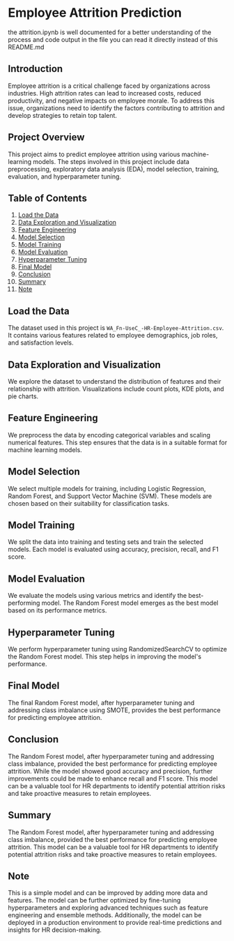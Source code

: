 # Employee Attrition Prediction
the attrition.ipynb is well documented for a better understanding of the process and code output in the file you can read it directly instead of this README.md
## Introduction
Employee attrition is a critical challenge faced by organizations across industries. High attrition rates can lead to increased costs, reduced productivity, and negative impacts on employee morale. To address this issue, organizations need to identify the factors contributing to attrition and develop strategies to retain top talent.

## Project Overview
This project aims to predict employee attrition using various machine-learning models. The steps involved in this project include data preprocessing, exploratory data analysis (EDA), model selection, training, evaluation, and hyperparameter tuning.

## Table of Contents
1. [Load the Data](#load-the-data)
2. [Data Exploration and Visualization](#data-exploration-and-visualization)
3. [Feature Engineering](#feature-engineering)
4. [Model Selection](#model-selection)
5. [Model Training](#model-training)
6. [Model Evaluation](#model-evaluation)
7. [Hyperparameter Tuning](#hyperparameter-tuning)
8. [Final Model](#final-model)
9. [Conclusion](#conclusion)
10. [Summary](#summary)
11. [Note](#note)

## Load the Data
The dataset used in this project is `WA_Fn-UseC_-HR-Employee-Attrition.csv`. It contains various features related to employee demographics, job roles, and satisfaction levels.

## Data Exploration and Visualization
We explore the dataset to understand the distribution of features and their relationship with attrition. Visualizations include count plots, KDE plots, and pie charts.

## Feature Engineering
We preprocess the data by encoding categorical variables and scaling numerical features. This step ensures that the data is in a suitable format for machine learning models.

## Model Selection
We select multiple models for training, including Logistic Regression, Random Forest, and Support Vector Machine (SVM). These models are chosen based on their suitability for classification tasks.

## Model Training
We split the data into training and testing sets and train the selected models. Each model is evaluated using accuracy, precision, recall, and F1 score.

## Model Evaluation
We evaluate the models using various metrics and identify the best-performing model. The Random Forest model emerges as the best model based on its performance metrics.

## Hyperparameter Tuning
We perform hyperparameter tuning using RandomizedSearchCV to optimize the Random Forest model. This step helps in improving the model's performance.

## Final Model
The final Random Forest model, after hyperparameter tuning and addressing class imbalance using SMOTE, provides the best performance for predicting employee attrition.

## Conclusion
The Random Forest model, after hyperparameter tuning and addressing class imbalance, provided the best performance for predicting employee attrition. While the model showed good accuracy and precision, further improvements could be made to enhance recall and F1 score. This model can be a valuable tool for HR departments to identify potential attrition risks and take proactive measures to retain employees.

## Summary
The Random Forest model, after hyperparameter tuning and addressing class imbalance, provided the best performance for predicting employee attrition. This model can be a valuable tool for HR departments to identify potential attrition risks and take proactive measures to retain employees.

## Note
This is a simple model and can be improved by adding more data and features. The model can be further optimized by fine-tuning hyperparameters and exploring advanced techniques such as feature engineering and ensemble methods. Additionally, the model can be deployed in a production environment to provide real-time predictions and insights for HR decision-making.
